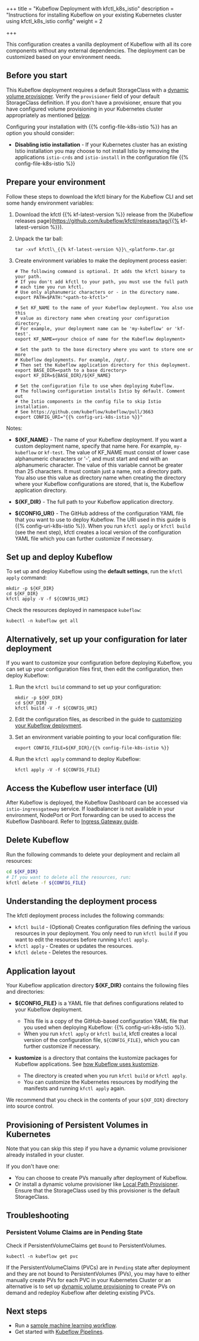 +++
title = "Kubeflow Deployment with kfctl_k8s_istio"
description = "Instructions for installing Kubeflow on your existing Kubernetes cluster using kfctl_k8s_istio config"
weight = 2
                    
+++

This configuration creates a vanilla deployment of Kubeflow with all its core components without any external dependencies. The deployment can be customized based on your environment needs.

## Before you start

This Kubeflow deployment requires a default StorageClass with a [dynamic volume provisioner](https://kubernetes.io/docs/concepts/storage/dynamic-provisioning/). Verify the `provisioner` field of your default StorageClass definition.
If you don't have a provisioner, ensure that you have configured volume provisioning in your Kubernetes cluster appropriately as mentioned [below](#provisioning-of-persistent-volumes-in-kubernetes).

Configuring your installation with {{% config-file-k8s-istio %}} has an option you should consider:

* **Disabling istio installation** - If your Kubernetes cluster
  has an existing Istio installation you may choose to not install Istio by removing
  the applications `istio-crds` and `istio-install` in the configuration file
  {{% config-file-k8s-istio %}}

<a id="prepare-environment"></a>
## Prepare your environment

Follow these steps to download the kfctl binary for the Kubeflow CLI and set
some handy environment variables:

1. Download the kfctl {{% kf-latest-version %}} release from the
  [Kubeflow releases 
  page](https://github.com/kubeflow/kfctl/releases/tag/{{% kf-latest-version %}}).

1. Unpack the tar ball:    
    ```
    tar -xvf kfctl\_{{% kf-latest-version %}}\_<platform>.tar.gz
    ```

1. Create environment variables to make the deployment process easier:

    ```
    # The following command is optional. It adds the kfctl binary to your path.
    # If you don't add kfctl to your path, you must use the full path
    # each time you run kfctl.
    # Use only alphanumeric characters or - in the directory name.
    export PATH=$PATH:"<path-to-kfctl>"

    # Set KF_NAME to the name of your Kubeflow deployment. You also use this
    # value as directory name when creating your configuration directory.
    # For example, your deployment name can be 'my-kubeflow' or 'kf-test'.
    export KF_NAME=<your choice of name for the Kubeflow deployment>

    # Set the path to the base directory where you want to store one or more 
    # Kubeflow deployments. For example, /opt/.
    # Then set the Kubeflow application directory for this deployment.
    export BASE_DIR=<path to a base directory>
    export KF_DIR=${BASE_DIR}/${KF_NAME}

    # Set the configuration file to use when deploying Kubeflow.
    # The following configuration installs Istio by default. Comment out 
    # the Istio components in the config file to skip Istio installation. 
    # See https://github.com/kubeflow/kubeflow/pull/3663
    export CONFIG_URI="{{% config-uri-k8s-istio %}}"
   ```

Notes:

* **${KF_NAME}** - The name of your Kubeflow deployment.
  If you want a custom deployment name, specify that name here.
  For example,  `my-kubeflow` or `kf-test`.
  The value of KF_NAME must consist of lower case alphanumeric characters or
  '-', and must start and end with an alphanumeric character.
  The value of this variable cannot be greater than 25 characters. It must
  contain just a name, not a directory path.
  You also use this value as directory name when creating the directory where 
  your Kubeflow  configurations are stored, that is, the Kubeflow application 
  directory. 

* **${KF_DIR}** - The full path to your Kubeflow application directory.

* **${CONFIG_URI}** - The GitHub address of the configuration YAML file that
  you want to use to deploy Kubeflow. The URI used in this guide is
  {{% config-uri-k8s-istio %}}.
  When you run `kfctl apply` or `kfctl build` (see the next step), kfctl creates
  a local version of the configuration YAML file which you can further
  customize if necessary.

<a id="set-up-and-deploy"></a>
## Set up and deploy Kubeflow

To set up and deploy Kubeflow using the **default settings**,
run the `kfctl apply` command:

```
mkdir -p ${KF_DIR}
cd ${KF_DIR}
kfctl apply -V -f ${CONFIG_URI}
```

Check the resources deployed in namespace `kubeflow`:

```
kubectl -n kubeflow get all
```
<a id="alt-set-up-and-deploy"></a>
## Alternatively, set up your configuration for later deployment

If you want to customize your configuration before deploying Kubeflow, you can 
set up your configuration files first, then edit the configuration, then
deploy Kubeflow:

1. Run the `kfctl build` command to set up your configuration:

    ```
    mkdir -p ${KF_DIR}
    cd ${KF_DIR}
    kfctl build -V -f ${CONFIG_URI}
    ```

1. Edit the configuration files, as described in the guide to
  [customizing your Kubeflow deployment](/docs/other-guides/kustomize/).

1. Set an environment variable pointing to your local configuration file:

    ```
    export CONFIG_FILE=${KF_DIR}/{{% config-file-k8s-istio %}}
    ```

1. Run the `kfctl apply` command to deploy Kubeflow:

    ```
    kfctl apply -V -f ${CONFIG_FILE}
    ```

## Access the Kubeflow user interface (UI)

After Kubeflow is deployed, the Kubeflow Dashboard can be accessed via `istio-ingressgateway` service. If loadbalancer is not available in your environment, NodePort or Port forwarding can be used to access the Kubeflow Dashboard. Refer to  [Ingress Gateway guide](https://istio.io/docs/tasks/traffic-management/ingress/ingress-control/).

## Delete Kubeflow

Run the following commands to delete your deployment and reclaim all resources:

```bash
cd ${KF_DIR}
# If you want to delete all the resources, run:
kfctl delete -f ${CONFIG_FILE}
```

## Understanding the deployment process

The kfctl deployment process includes the following commands:

* `kfctl build` - (Optional) Creates configuration files defining the various
  resources in your deployment. You only need to run `kfctl build` if you want
  to edit the resources before running `kfctl apply`.
* `kfctl apply` - Creates or updates the resources.
* `kfctl delete` - Deletes the resources.

## Application layout

Your Kubeflow application directory **${KF_DIR}** contains the following files 
and directories:

* **${CONFIG_FILE}** is a YAML file that defines configurations related to your 
  Kubeflow deployment.

  * This file is a copy of the GitHub-based configuration YAML file that
    you used when deploying Kubeflow: {{% config-uri-k8s-istio %}}.
  * When you run `kfctl apply` or `kfctl build`, kfctl creates
    a local version of the configuration file, `${CONFIG_FILE}`,
    which you can further customize if necessary.
* **kustomize** is a directory that contains the kustomize packages for Kubeflow
  applications. See 
  [how Kubeflow uses kustomize](/docs/other-guides/kustomize/).

  * The directory is created when you run `kfctl build` or `kfctl apply`.
  * You can customize the Kubernetes resources by modifying the manifests and
    running `kfctl apply` again.

We recommend that you check in the contents of your `${KF_DIR}` directory
into source control.

## Provisioning of Persistent Volumes in Kubernetes

Note that you can skip this step if you have a dynamic volume provisioner already installed in your cluster.

If you don't have one:

* You can choose to create PVs manually after deployment of Kubeflow.
* Or install a dynamic volume provisioner like [Local Path Provisioner](https://github.com/rancher/local-path-provisioner#deployment). Ensure that the StorageClass used by this provisioner is the default StorageClass.

## Troubleshooting

### Persistent Volume Claims are in Pending State

Check if PersistentVolumeClaims get `Bound` to PersistentVolumes.
   ```
   kubectl -n kubeflow get pvc

   ```

If the PersistentVolumeClaims (PVCs) are in `Pending` state after deployment and they are not bound to PersistentVolumes (PVs), you may have to either manually create PVs for each PVC in your Kubernetes Cluster or an alternative is to set up [dynamic volume provisioning](#provisioning-of-persistent-volumes-in-kubernetes) to create PVs on demand and redeploy Kubeflow after deleting existing PVCs.

## Next steps

* Run a [sample machine learning workflow](/docs/examples/kubeflow-samples/).
* Get started with [Kubeflow Pipelines](/docs/pipelines/pipelines-quickstart/).
